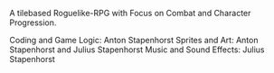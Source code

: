 A tilebased Roguelike-RPG with Focus on Combat and Character Progression.

Coding and Game Logic: Anton Stapenhorst
Sprites and Art: Anton Stapenhorst and Julius Stapenhorst
Music and Sound Effects: Julius Stapenhorst